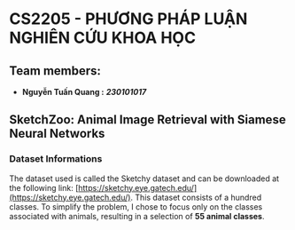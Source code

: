 # CS2205 - PHƯƠNG PHÁP LUẬN NGHIÊN CỨU KHOA HỌC

## Team members:
- **Nguyễn Tuấn Quang :** ***230101017***

## SketchZoo: Animal Image Retrieval with Siamese Neural Networks

### Dataset Informations
The dataset used is called the Sketchy dataset and can be downloaded at the following link: [https://sketchy.eye.gatech.edu/](https://sketchy.eye.gatech.edu/). This dataset consists of a hundred classes. To simplify the problem, I chose to focus only on the classes associated with animals, resulting in a selection of **55 animal classes**.
